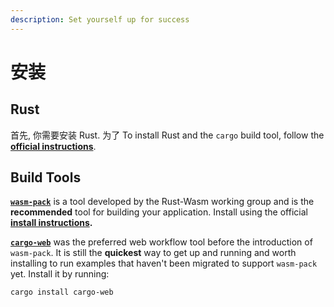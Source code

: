```yaml
---
description: Set yourself up for success
---
```


# 安装

## Rust

首先, 你需要安装 Rust. 为了 To install Rust and the `cargo` build tool, follow the [**official instructions**](https://www.rust-lang.org/tools/install).

## **Build Tools**

[**`wasm-pack`**](https://rustwasm.github.io/docs/wasm-pack/) is a tool developed by the Rust-Wasm working group and is the **recommended** tool for building your application. Install using the official [**install instructions**](https://rustwasm.github.io/wasm-pack/installer/)**.**

[**`cargo-web`**](https://github.com/koute/cargo-web) was the preferred web workflow tool before the introduction of `wasm-pack`. It is still the **quickest** way to get up and running and worth installing to run examples that haven't been migrated to support `wasm-pack` yet. Install it by running:

```bash
cargo install cargo-web
```

